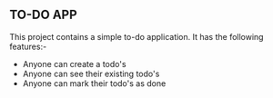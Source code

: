 ## TO-DO APP

This project contains a simple to-do application.
It has the following features:-

- Anyone can create a todo's
- Anyone can see their existing todo's
- Anyone can mark their todo's as done


<!-- PERSONALIZED NOTES FOR THE AUTHOR (YUP!! AM TALKING ABOUT ME HERE!!) -->
<!-- Backend
    1. initialize a node project
    2. put a package.json (npm init)
    3. install express (npm i express)
    4. NOTE we never share node modules folder(we delete it) with anyone thats why it is important to maintain package.json file as it contains all the dependencies so whenever the other user want to run the project on its local machine they can simply run **npm install*
    5. make index.js file theen write express boiler code
    6. then ideally next step would be of zod, here we have created types.js file.
    7. Now after making the zod file and importing it to the main index.js file and after completing the all the routes 
    8. Now we'll make the database and connecting it to the main app 
    9. That's the end of the backend work.
  
    FRONTEND
    1. 
--> 